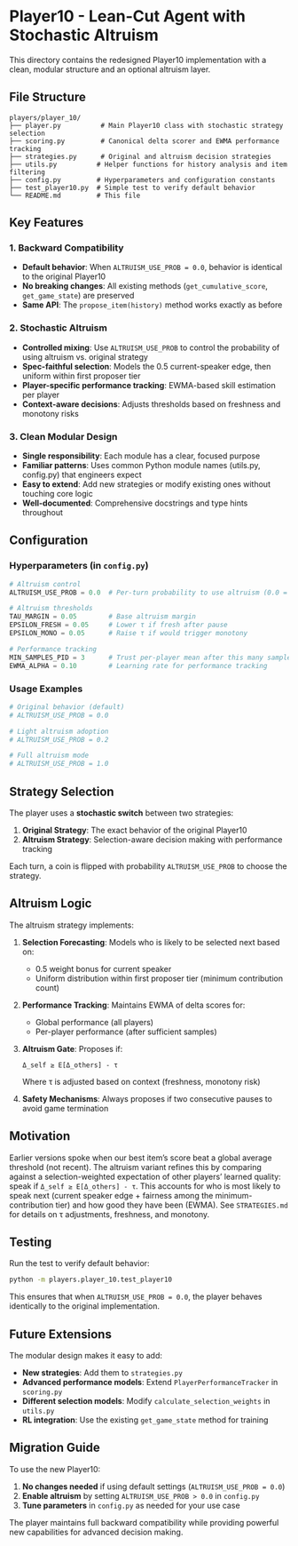 # Player10 - Lean-Cut Agent with Stochastic Altruism

This directory contains the redesigned Player10 implementation with a clean, modular structure and an optional altruism layer.

## File Structure

```
players/player_10/
├── player.py          # Main Player10 class with stochastic strategy selection
├── scoring.py         # Canonical delta scorer and EWMA performance tracking
├── strategies.py      # Original and altruism decision strategies
├── utils.py          # Helper functions for history analysis and item filtering
├── config.py         # Hyperparameters and configuration constants
├── test_player10.py  # Simple test to verify default behavior
└── README.md         # This file
```

## Key Features

### 1. **Backward Compatibility**
- **Default behavior**: When `ALTRUISM_USE_PROB = 0.0`, behavior is identical to the original Player10
- **No breaking changes**: All existing methods (`get_cumulative_score`, `get_game_state`) are preserved
- **Same API**: The `propose_item(history)` method works exactly as before

### 2. **Stochastic Altruism**
- **Controlled mixing**: Use `ALTRUISM_USE_PROB` to control the probability of using altruism vs. original strategy
- **Spec-faithful selection**: Models the 0.5 current-speaker edge, then uniform within first proposer tier
- **Player-specific performance tracking**: EWMA-based skill estimation per player
- **Context-aware decisions**: Adjusts thresholds based on freshness and monotony risks

### 3. **Clean Modular Design**
- **Single responsibility**: Each module has a clear, focused purpose
- **Familiar patterns**: Uses common Python module names (utils.py, config.py) that engineers expect
- **Easy to extend**: Add new strategies or modify existing ones without touching core logic
- **Well-documented**: Comprehensive docstrings and type hints throughout

## Configuration

### Hyperparameters (in `config.py`)

```python
# Altruism control
ALTRUISM_USE_PROB = 0.0  # Per-turn probability to use altruism (0.0 = original behavior)

# Altruism thresholds
TAU_MARGIN = 0.05        # Base altruism margin
EPSILON_FRESH = 0.05     # Lower τ if fresh after pause
EPSILON_MONO = 0.05      # Raise τ if would trigger monotony

# Performance tracking
MIN_SAMPLES_PID = 3      # Trust per-player mean after this many samples
EWMA_ALPHA = 0.10        # Learning rate for performance tracking
```

### Usage Examples

```python
# Original behavior (default)
# ALTRUISM_USE_PROB = 0.0

# Light altruism adoption
# ALTRUISM_USE_PROB = 0.2

# Full altruism mode
# ALTRUISM_USE_PROB = 1.0
```

## Strategy Selection

The player uses a **stochastic switch** between two strategies:

1. **Original Strategy**: The exact behavior of the original Player10
2. **Altruism Strategy**: Selection-aware decision making with performance tracking

Each turn, a coin is flipped with probability `ALTRUISM_USE_PROB` to choose the strategy.

## Altruism Logic

The altruism strategy implements:

1. **Selection Forecasting**: Models who is likely to be selected next based on:
   - 0.5 weight bonus for current speaker
   - Uniform distribution within first proposer tier (minimum contribution count)

2. **Performance Tracking**: Maintains EWMA of delta scores for:
   - Global performance (all players)
   - Per-player performance (after sufficient samples)

3. **Altruism Gate**: Proposes if:
   ```
   Δ_self ≥ E[Δ_others] - τ
   ```
   Where τ is adjusted based on context (freshness, monotony risk)

4. **Safety Mechanisms**: Always proposes if two consecutive pauses to avoid game termination

## Motivation

Earlier versions spoke when our best item’s score beat a global average threshold (not recent). The altruism variant refines this by comparing against a selection-weighted expectation of other players’ learned quality: speak if `Δ_self ≥ E[Δ_others] - τ`. This accounts for who is most likely to speak next (current speaker edge + fairness among the minimum-contribution tier) and how good they have been (EWMA). See `STRATEGIES.md` for details on τ adjustments, freshness, and monotony.

## Testing

Run the test to verify default behavior:

```bash
python -m players.player_10.test_player10
```

This ensures that when `ALTRUISM_USE_PROB = 0.0`, the player behaves identically to the original implementation.

## Future Extensions

The modular design makes it easy to add:

- **New strategies**: Add them to `strategies.py`
- **Advanced performance models**: Extend `PlayerPerformanceTracker` in `scoring.py`
- **Different selection models**: Modify `calculate_selection_weights` in `utils.py`
- **RL integration**: Use the existing `get_game_state` method for training

## Migration Guide

To use the new Player10:

1. **No changes needed** if using default settings (`ALTRUISM_USE_PROB = 0.0`)
2. **Enable altruism** by setting `ALTRUISM_USE_PROB > 0.0` in `config.py`
3. **Tune parameters** in `config.py` as needed for your use case

The player maintains full backward compatibility while providing powerful new capabilities for advanced decision making.
